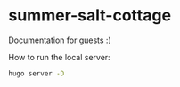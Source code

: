 # summer-salt-cottage
Documentation for guests :)

How to run the local server:
```bash
hugo server -D
```

